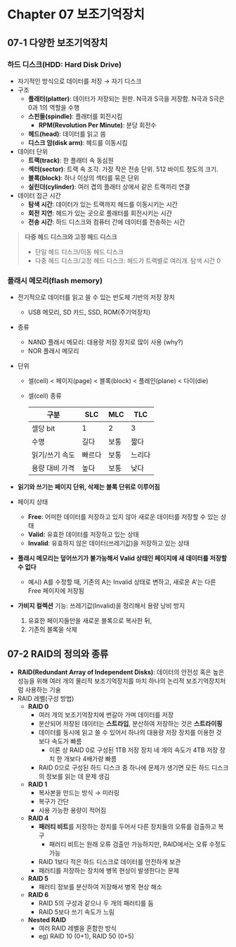 # Chapter 07 보조기억장치

## 07-1 다양한 보조기억장치

### 하드 디스크(HDD: Hard Disk Drive)

- 자기적인 방식으로 데이터를 저장 &rarr; 자기 디스크
- 구조
  - **플래터(platter)**: 데이터가 저장되는 원판. N극과 S극을 저장함. N극과 S극은 0과 1의 역할을 수행
  - **스핀들(spindle)**: 플래터를 회전시킴
    - **RPM(Revolution Per Minute)**: 분당 회전수
  - **헤드(head)**: 데이터를 읽고 씀
  - **디스크 암(disk arm)**: 헤드를 이동시킴
- 데이터 단위
  - **트랙(track)**: 한 플래터 속 동심원
  - **섹터(sector)**: 트랙 속 조각. 가장 작은 전송 단위. 512 바이트 정도의 크기.
  - **블록(block)**: 하나 이상의 섹터를 묶은 단위
  - **실린더(cylinder)**: 여러 겹의 플래터 상에서 같은 트랙끼리 연결
- 데이터 접근 시간
  - **탐색 시간**: 데이터가 있는 트랙까지 헤드를 이동시키는 시간
  - **회전 지연**: 헤드가 있는 곳으로 플래터를 회전시키는 시간
  - **전송 시간**: 하드 디스크와 컴퓨터 간에 데이터를 전송하는 시간

> **다중 헤드 디스크와 고정 헤드 디스크**
>
> - 단일 헤드 디스크/이동 헤드 디스크
> - 다중 헤드 디스크/고정 헤드 디스크: 헤드가 트랙별로 여러개. 탐색 시간 0

### 플래시 메모리(flash memory)

- 전기적으로 데이터를 읽고 쓸 수 있는 반도체 기반의 저장 장치
  - USB 메모리, SD 카드, SSD, ROM(주기억장치)
- 종류
  - NAND 플래시 메모리: 대용량 저장 장치로 많이 사용 (why?)
  - NOR 플래시 메모리
- 단위
  - 셀(cell) < 페이지(page) < 블록(block) <  플레인(plane) < 다이(die)
  - 셀(cell) 종류
  
    |구분|SLC|MLC|TLC|
    |---|---|---|---|
    |셀당 bit|1|2|3|
    |수명|길다|보통|짧다|
    |읽기/쓰기 속도|빠르다|보통|느리다|
    |용량 대비 가격|높다|보통|낮다|

- **읽기와 쓰기는 페이지 단위, 삭제는 블록 단위로 이루어짐**
- 페이지 상태
  - **Free**: 어떠한 데이터를 저장하고 있지 않아 새로운 데이터를 저장할 수 있는 상태
  - **Valid:** 유효한 데이터를 저장하고 있는 상태
  - **Invalid**: 유효하지 않은 데이터(쓰레기값)을 저장하고 있는 상태
- **플래시 메모리는 덮어쓰기가 불가능해서 Valid 상태인 페이지에 새 데이터를 저장할 수 없다**
  - 예시) A를 수정할 때, 기존의 A는 Invalid 상태로 변하고, 새로운 A'는 다른 Free 페이지에 저장됨
- **가비지 컬렉션** 기능: 쓰레기값(Invalid)을 정리해서 용량 낭비 방지
  1. 유효한 페이지들만을 새로운 블록으로 복사한 뒤,
  2. 기존의 블록을 삭제

## 07-2 RAID의 정의와 종류

- **RAID(Redundant Array of Independent Disks)**: 데이터의 안전성 혹은 높은 성능을 위해 여러 개의 물리적 보조기억장치를 마치 하나의 논리적 보조기억장치처럼 사용하는 기술
- RAID 레벨(구성 방법)
  - **RAID 0**
    - 여러 개의 보조기억장치에 번갈아 가며 데이터를 저장
    - 분산되어 저장된 데이터는 **스트라입**, 분산하여 저장하는 것은 **스트라이핑**
    - 데이터를 동시에 읽고 쓸 수 있어서 하나의 대용량 저장 장치를 이용한 것 보다 속도가 빠름
      - 이론 상 RAID 0로 구성된 1TB 저장 장치 네 개의 속도가 4TB 저장 장치 한 개보다 4배가량 빠름
    - RAID 0으로 구성된 하드 디스크 중 하나에 문제가 생기면 모든 하드 디스크의 정보를 읽는 데 문제 생김
  - **RAID 1**
    - 복사본을 만드는 방식 &rarr; 미러링
    - 복구가 간단
    - 사용 가능한 용량이 적어짐
  - **RAID 4**
    - **패러티 비트**를 저장하는 장치를 두어서 다른 장치들의 오류를 검출하고 복구
      - 패러티 비트는 원래 오류 검출만 가능하지만, RAID에서는 오류 수정도 가능
    - RAID 1보다 적은 하드 디스크로 데이터를 안전하게 보관
    - 패러티를 저장하는 장치에 병목 현상이 발생한다는 문제
  - **RAID 5**
    - 패러티 정보를 분산하여 저장해서 병목 현상 해소
  - **RAID 6**
    - RAID 5의 구성과 같으나 두 개의 패러티를 둠
    - RAID 5보다 쓰기 속도가 느림
  - **Nested RAID**
    - 여러 RAID 레벨을 혼합한 방식
    - eg) RAID 10 (0+1), RAID 50 (0+5)